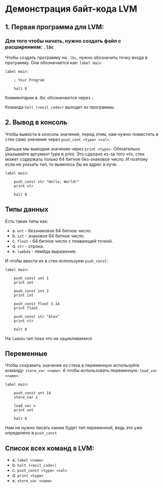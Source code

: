# Демонстрация байт-кода LVM

## 1. Первая программа для LVM:
### Для того чтобы начать, нужно создать файл с расширением: `.lbc`

Чтобы создать программу на `.lbc`,
нужно обозначить точку входа в программу.
Она обозначается как: `label main`

    label main:
        
        ; Your Program

        halt 0

Комментарии в .lbc обозначаются через `;`

Команда `halt (<exit_code>)` выходит из программы

## 2. Вывод в консоль
Чтобы вывести в консоль значение, перед этим, 
нам нужно поместить в стек само значение через
`push_cont <type> <val>`.

Дальше мы выводим значение через `print <type>`. 
Обязательно указывайте аргумент type в print. 
Это сделано из-за того что, стек может содержать только
64 битное без-знаковое число. И поэтому если не указать 
тип, то вывелось бы ее адрес в куче.

    label main:
        
        push_const str "Hello, World!"
        print str
        
        halt 0

## Типы данных
Есть такие типы как:
- a. `unt` - беззнаковое 64 битное число.
- b. `int` - знаковое 64 битное число.
- c. `float` - 64 битное число с плавающей точкой.
- d. `str` - строка.
- e. `lambda` - лямбда выражение.

И чтобы ввести их в стек используем `push_const`:

    label main:

        push_const unt 1
        print unt

        push_const int 2
        print int

        push_const float 3.14
        print float
    
        push_const str "Alex"
        print str

        halt 0

На `lambda` тип пока что не зацикливаемся

## Переменные
Чтобы сохранить значение из стека в переменную
используйте команду: `store_var <name>`.
А чтобы использовать переменную: `load_var <name>`:

    label main:
        
        push_const unt 14
        store_var x

        load_var x
        print unt

        halt 0

Нам не нужно писать каким будет тип переменной,
ведь это уже определено в `push_const`

## 

## Список всех команд в LVM:
- a. `label <name>`
- b. `halt (<exit_code>)`
- c. `push_const <type> <val>`
- d. `print <type>`
- e. `store_var <name>`